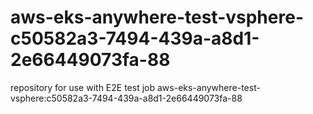 # aws-eks-anywhere-test-vsphere-c50582a3-7494-439a-a8d1-2e66449073fa-88
repository for use with E2E test job aws-eks-anywhere-test-vsphere:c50582a3-7494-439a-a8d1-2e66449073fa-88

